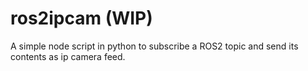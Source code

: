 # ros2ipcam (WIP)
A simple node script in python to subscribe a ROS2 topic and send its contents as ip camera feed.
